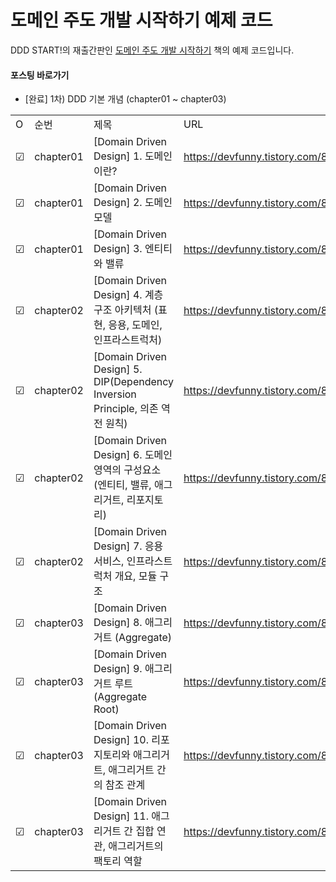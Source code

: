# 도메인 주도 개발 시작하기 예제 코드

DDD START!의 재출간판인 [도메인 주도 개발 시작하기](https://www.hanbit.co.kr/store/books/look.php?p_code=B4309942517) 책의 예제 코드입니다.


#### 포스팅 바로가기
- [완료] 1차) DDD 기본 개념 (chapter01 ~ chapter03)

| | | | |
|-|-|-|-|
|O|순번|제목|URL|
|&#9745;|chapter01|[Domain Driven Design] 1. 도메인이란?|https://devfunny.tistory.com/869|
|&#9745;|chapter01|[Domain Driven Design] 2. 도메인 모델|https://devfunny.tistory.com/870|
|&#9745;|chapter01|[Domain Driven Design] 3. 엔티티와 밸류|https://devfunny.tistory.com/871|
|&#9745;|chapter02|[Domain Driven Design] 4. 계층 구조 아키텍처 (표현, 응용, 도메인, 인프라스트럭처)|https://devfunny.tistory.com/872|
|&#9745;|chapter02|[Domain Driven Design] 5. DIP(Dependency Inversion Principle, 의존 역전 원칙)|https://devfunny.tistory.com/873|
|&#9745;|chapter02|[Domain Driven Design] 6. 도메인 영역의 구성요소 (엔티티, 밸류, 애그리거트, 리포지토리)|https://devfunny.tistory.com/874|
|&#9745;|chapter02|[Domain Driven Design] 7. 응용 서비스, 인프라스트럭처 개요, 모듈 구조|https://devfunny.tistory.com/875|
|&#9745;|chapter03|[Domain Driven Design] 8. 애그리거트 (Aggregate)|https://devfunny.tistory.com/880|
|&#9745;|chapter03|[Domain Driven Design] 9. 애그리거트 루트 (Aggregate Root)|https://devfunny.tistory.com/884|
|&#9745;|chapter03|[Domain Driven Design] 10. 리포지토리와 애그리거트, 애그리거트 간의 참조 관계|https://devfunny.tistory.com/885|
|&#9745;|chapter03|[Domain Driven Design] 11. 애그리거트 간 집합 연관, 애그리거트의 팩토리 역할|https://devfunny.tistory.com/886|
